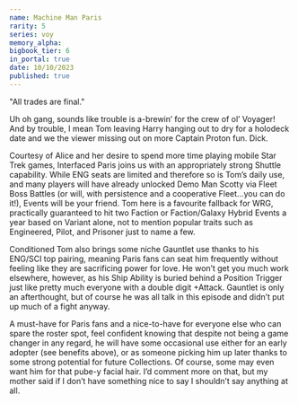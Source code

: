 ```yaml
---
name: Machine Man Paris
rarity: 5
series: voy
memory_alpha:
bigbook_tier: 6
in_portal: true
date: 10/10/2023
published: true
---
```


"All trades are final."

Uh oh gang, sounds like trouble is a-brewin’ for the crew of ol’ Voyager! And by trouble, I mean Tom leaving Harry hanging out to dry for a holodeck date and we the viewer missing out on more Captain Proton fun. Dick.


Courtesy of Alice and her desire to spend more time playing mobile Star Trek games, Interfaced Paris joins us with an appropriately strong Shuttle capability. While ENG seats are limited and therefore so is Tom’s daily use, and many players will have already unlocked Demo Man Scotty via Fleet Boss Battles (or will, with persistence and a cooperative Fleet…you can do it!), Events will be your friend. Tom here is a favourite fallback for WRG, practically guaranteed to hit two Faction or Faction/Galaxy Hybrid Events a year based on Variant alone, not to mention popular traits such as Engineered, Pilot, and Prisoner just to name a few.

Conditioned Tom also brings some niche Gauntlet use thanks to his ENG/SCI top pairing, meaning Paris fans can seat him frequently without feeling like they are sacrificing power for love. He won’t get you much work elsewhere, however, as his Ship Ability is buried behind a Position Trigger just like pretty much everyone with a double digit +Attack. Gauntlet is only an afterthought, but of course he was all talk in this episode and didn’t put up much of a fight anyway.

A must-have for Paris fans and a nice-to-have for everyone else who can spare the roster spot, feel confident knowing that despite not being a game changer in any regard, he will have some occasional use either for an early adopter (see benefits above), or as someone picking him up later thanks to some strong potential for future Collections. Of course, some may even want him for that pube-y facial hair. I’d comment more on that, but my mother said if I don’t have something nice to say I shouldn’t say anything at all.
